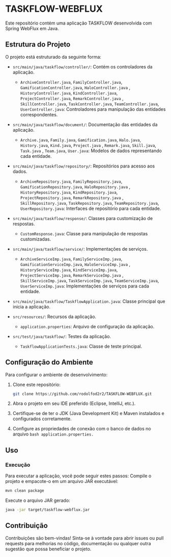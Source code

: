 # TASKFLOW-WEBFLUX

Este repositório contém uma aplicação TASKFLOW desenvolvida com Spring WebFlux em Java.

## Estrutura do Projeto

O projeto está estruturado da seguinte forma:

- `src/main/java/taskflow/controller/`: Contém os controladores da aplicação.
  - `ArchiveController.java`, `FamilyController.java`, `GamificationController.java`, `HaloController.java`
    , `HistoryController.java`, `KindController.java`, `ProjectController.java`, `RemarkController.java`
    , `SkillController.java`, `TaskController.java`, `TeamController.java`, `UserController.java`: Controladores para
    manipulação das entidades correspondentes.

- `src/main/java/taskflow/document/`: Documentação das entidades da aplicação.
  - `Archive.java`, `Family.java`, `Gamification.java`, `Halo.java`, `History.java`, `Kind.java`, `Project.java`
    , `Remark.java`, `Skill.java`, `Task.java`
    , `Team.java`, `User.java`: Modelos de dados representando cada entidade.

- `src/main/java/taskflow/repository/`: Repositórios para acesso aos dados.
  - `ArchiveRepository.java`, `FamilyRepository.java`, `GamificationRepository.java`, `HaloRepository.java`
    , `HistoryRepository.java`, `KindRepository.java`, `ProjectRepository.java`, `RemarkRepository.java`
    , `SkillRepository.java`, `TaskRepository.java`, `TeamRepository.java`, `UserRepository.java`: Interfaces de
    repositório para cada entidade.

- `src/main/java/taskflow/response/`: Classes para customização de respostas.
  - `CustomResponse.java`: Classe para manipulação de respostas customizadas.

- `src/main/java/taskflow/service/`: Implementações de serviços.
  - `ArchiveServiceImp.java`, `FamilyServiceImp.java`, `GamificationServiceImp.java`, `HaloServiceImp.java`
    , `HistoryServiceImp.java`, `KindServiceImp.java`, `ProjectServiceImp.java`, `RemarkServiceImp.java`
    , `SkillServiceImp.java`, `TaskServiceImp.java`, `TeamServiceImp.java`, `UserServiceImp.java`: Implementações de
    serviços para cada entidade.

- `src/main/java/taskflow/TaskflowApplication.java`: Classe principal que inicia a aplicação.

- `src/resources/`: Recursos da aplicação.
  - `application.properties`: Arquivo de configuração da aplicação.

- `src/test/java/taskflow/`: Testes da aplicação.
  - `TaskflowApplicationTests.java`: Classe de teste principal.

## Configuração do Ambiente

Para configurar o ambiente de desenvolvimento:

1. Clone este repositório:
   ```bash
   git clone https://github.com/rodolfod2r2/TASKFLOW-WEBFLUX.git
   ```
2. Abra o projeto em seu IDE preferido (Eclipse, IntelliJ, etc.).

3. Certifique-se de ter o JDK (Java Development Kit) e Maven instalados e configurados corretamente.

4. Configure as propriedades de conexão com o banco de dados no arquivo ```bash application.properties.```

## Uso

### Execução

Para executar a aplicação, você pode seguir estes passos:
Compile o projeto e empacote-o em um arquivo JAR executável:

```bash
mvn clean package
```

Execute o arquivo JAR gerado:

```bash
java -jar target/taskflow-webflux.jar
```

## Contribuição

Contribuições são bem-vindas! Sinta-se à vontade para abrir issues ou pull requests para melhorias no código,
documentação ou qualquer outra sugestão que possa beneficiar o projeto.
